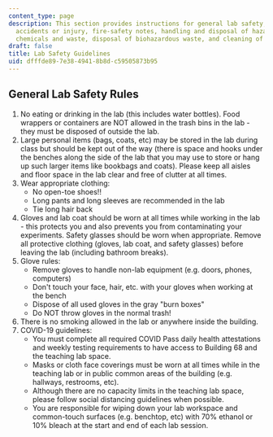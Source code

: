 ```yaml
---
content_type: page
description: This section provides instructions for general lab safety, dealing with
  accidents or injury, fire-safety notes, handling and disposal of hazardous or toxic
  chemicals and waste, disposal of biohazardous waste, and cleaning of lab supplies.
draft: false
title: Lab Safety Guidelines
uid: dfffde89-7e38-4941-8b8d-c59505873b95
---
```

## General Lab Safety Rules

1. No eating or drinking in the lab (this includes water bottles). Food wrappers or containers are NOT allowed in the trash bins in the lab - they must be disposed of outside the lab.
2. Large personal items (bags, coats, etc) may be stored in the lab during class but should be kept out of the way (there is space and hooks under the benches along the side of the lab that you may use to store or hang up such larger items like bookbags and coats). Please keep all aisles and floor space in the lab clear and free of clutter at all times.
3. Wear appropriate clothing: 
    - No open-toe shoes!!
    - Long pants and long sleeves are recommended in the lab
    - Tie long hair back
4. Gloves and lab coat should be worn at all times while working in the lab - this protects you and also prevents you from contaminating your experiments. Safety glasses should be worn when appropriate. Remove all protective clothing (gloves, lab coat, and safety glasses) before leaving the lab (including bathroom breaks).
5. Glove rules: 
    - Remove gloves to handle non-lab equipment (e.g. doors, phones, computers)
    - Don't touch your face, hair, etc. with your gloves when working at the bench
    - Dispose of all used gloves in the gray "burn boxes"
    - Do NOT throw gloves in the normal trash!
6. There is no smoking allowed in the lab or anywhere inside the building.
7. COVID-19 guidelines:  
    - You must complete all required COVID Pass daily health attestations and weekly testing requirements to have access to Building 68 and the teaching lab space.
    - Masks or cloth face coverings must be worn at all times while in the teaching lab or in public common areas of the building (e.g. hallways, restrooms, etc). 
    - Although there are no capacity limits in the teaching lab space, please follow social distancing guidelines when possible.
    - You are responsible for wiping down your lab workspace and common-touch surfaces (e.g. benchtop, etc) with 70% ethanol or 10% bleach at the start and end of each lab session.